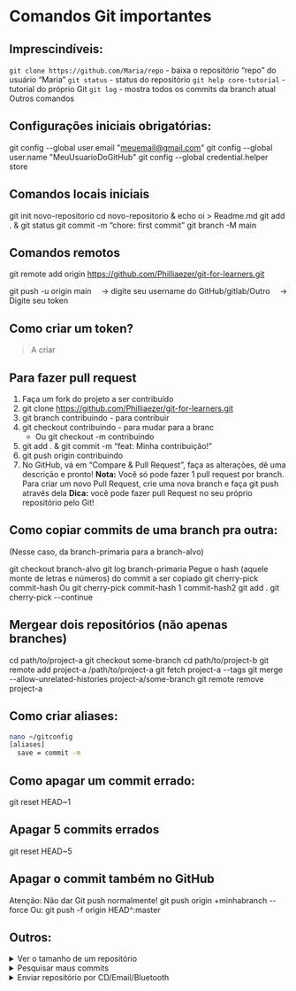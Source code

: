 # Comandos Git importantes
## Imprescindíveis:
`git clone https://github.com/Maria/repo` - baixa o repositório “repo” do usuário “Maria”
`git status` - status do repositório
`git help core-tutorial` - tutorial do próprio Git
`git log` - mostra todos os commits da branch atual
Outros comandos

## Configurações iniciais obrigatórias:
git config --global user.email "meuemail@gmail.com"
git config --global user.name "MeuUsuarioDoGitHub"
git config --global credential.helper store

## Comandos locais iniciais
git init novo-repositorio
cd novo-repositorio & echo oi > Readme.md
git add . & git status
git commit -m “chore: first commit”
git branch -M main

## Comandos remotos
git remote add origin https://github.com/Philliaezer/git-for-learners.git

git push -u origin main
 → digite seu username do GitHub/gitlab/Outro
 → Digite seu token

## Como criar um token?
> A criar

## Para fazer pull request
1. Faça um fork do projeto a ser contribuído
2. git clone https://github.com/Philliaezer/git-for-learners.git
3. git branch contribuindo - para contribuir
4. git checkout contribuindo - para mudar para a branc
    - Ou git checkout -m contribuindo
5. git add . & git commit -m “feat: Minha contribuição!”
6. git push origin contribuindo
7. No GitHub, vá em “Compare & Pull Request”, faça as alterações, dê uma descrição e pronto!
**Nota:** Você só pode fazer 1 pull request por branch. 
Para criar um novo Pull Request, crie uma nova branch e faça git push  através dela
**Dica:** você pode fazer pull Request no seu próprio repositório pelo Git!

## Como copiar commits de uma branch pra outra:
(Nesse caso, da branch-primaria para a branch-alvo)

git checkout branch-alvo
git log branch-primaria
Pegue o hash (aquele monte de letras e números) do commit a ser copiado
git cherry-pick commit-hash
Ou
git cherry-pick commit-hash 1 commit-hash2
git add .
git cherry-pick --continue

## Mergear dois repositórios (não apenas branches)
cd path/to/project-a
git checkout some-branch
cd path/to/project-b
git remote add project-a /path/to/project-a
git fetch project-a --tags
git merge --allow-unrelated-histories project-a/some-branch
git remote remove project-a

## Como criar aliases:
```sh
nano ~/gitconfig
[aliases]
  save = commit -m
```

## Como apagar um commit errado:
git reset HEAD~1

## Apagar 5 commits errados
git reset HEAD~5 

## Apagar o commit também no GitHub
Atenção: ⁠Não dar Git push normalmente!
git push origin +minhabranch --force
Ou:
git push -f origin HEAD^:master

## Outros:
<details>
<summary>Ver o tamanho de um repositório </summary>


https://api.github.com/repos/usuario/nome-do-repositorio


>If you own the repository, you can find the exact size by opening your Account Settings → Repositories (https://github.com/settings/repositories), and the repository size is displayed next to its designation.
> **If you do not own the repository, you can fork it and then check the in the same place.**
</details>

<details>
<summary>Pesquisar maus commits</summary>
NAME

git-bisect - Use binary search to find the commit that introduced a bug

SYNOPSIS

git bisect <subcommand> <options>
</details>

<details>
<summary>Enviar repositório por CD/Email/Bluetooth</summary>
Para empacotar:
git bundle create repo.bundle master> Empacota o respositorio em um arquivo. Util para mandar o repositório via bluetooth 
Para desempacotar:
git clone repo.bundle <new directory> -> na verdade, é esse, Desempacota o repositório de um arquivo.
</details>
